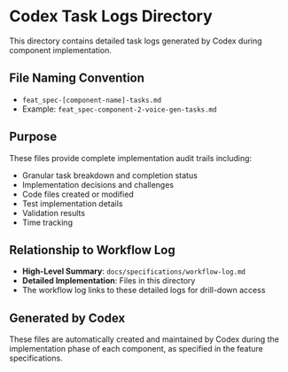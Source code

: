 # Codex Task Logs Directory

This directory contains detailed task logs generated by Codex during component implementation.

## File Naming Convention
- `feat_spec-[component-name]-tasks.md`
- Example: `feat_spec-component-2-voice-gen-tasks.md`

## Purpose
These files provide complete implementation audit trails including:
- Granular task breakdown and completion status
- Implementation decisions and challenges  
- Code files created or modified
- Test implementation details
- Validation results
- Time tracking

## Relationship to Workflow Log
- **High-Level Summary**: `docs/specifications/workflow-log.md`
- **Detailed Implementation**: Files in this directory
- The workflow log links to these detailed logs for drill-down access

## Generated by Codex
These files are automatically created and maintained by Codex during the implementation phase of each component, as specified in the feature specifications.